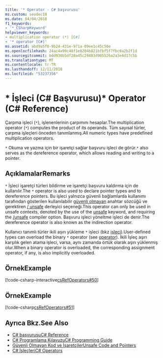 ```yaml
---
title: '* Operator - C# başvurusu'
ms.custom: seodec18
ms.date: 04/04/2018
f1_keywords:
- '*_CSharpKeyword'
helpviewer_keywords:
- multiplication operator (*) [C#]
- '* operator [C#]'
ms.assetid: abd9a5f0-9b24-431e-971a-09ee1c45c50e
ms.openlocfilehash: 24ac4a99c48f1e8204b821bfbf5f7fbc0a2b2f1d
ms.sourcegitcommit: bdd930b5df20a45c29483d905526a2a3e4d17c5b
ms.translationtype: MT
ms.contentlocale: tr-TR
ms.lasthandoff: 12/11/2018
ms.locfileid: "53237356"
---
```

# <a name="-operator-c-reference"></a><span data-ttu-id="346f2-102">\* İşleci (C# Başvurusu)</span><span class="sxs-lookup"><span data-stu-id="346f2-102">\* Operator (C# Reference)</span></span>
<span data-ttu-id="346f2-103">Çarpma işleci (`*`), işlenenlerinin çarpımını hesaplar.</span><span class="sxs-lookup"><span data-stu-id="346f2-103">The multiplication operator (`*`) computes the product of its operands.</span></span> <span data-ttu-id="346f2-104">Tüm sayısal türler, çarpma işleçleri önceden tanımlanmış.</span><span class="sxs-lookup"><span data-stu-id="346f2-104">All numeric types have predefined multiplication operators.</span></span>  

<span data-ttu-id="346f2-105">`*` Okuma ve yazma için bir işaretçi sağlar başvuru işleci de görür.</span><span class="sxs-lookup"><span data-stu-id="346f2-105">`*` also serves as the dereference operator, which allows reading and writing to a pointer.</span></span>
  
## <a name="remarks"></a><span data-ttu-id="346f2-106">Açıklamalar</span><span class="sxs-lookup"><span data-stu-id="346f2-106">Remarks</span></span>  
 <span data-ttu-id="346f2-107">`*` İşleci işaretçi türleri bildirme ve işaretçi başvuru kaldırma için de kullanılır.</span><span class="sxs-lookup"><span data-stu-id="346f2-107">The `*` operator is also used to declare pointer types and to dereference pointers.</span></span> <span data-ttu-id="346f2-108">Bu işleci yalnızca güvenli bağlamlarda kullanımı tarafından gösterilen kullanılabilir [güvenli olmayan](../../../csharp/language-reference/keywords/unsafe.md) anahtar sözcüğü ve gerektiren [/ unsafe](../../../csharp/language-reference/compiler-options/unsafe-compiler-option.md) derleyici seçeneği.</span><span class="sxs-lookup"><span data-stu-id="346f2-108">This operator can only be used in unsafe contexts, denoted by the use of the [unsafe](../../../csharp/language-reference/keywords/unsafe.md) keyword, and requiring the [/unsafe](../../../csharp/language-reference/compiler-options/unsafe-compiler-option.md) compiler option.</span></span>  <span data-ttu-id="346f2-109">Başvuru işleci yöneltme işleci de denir.</span><span class="sxs-lookup"><span data-stu-id="346f2-109">The dereference operator is also known as the indirection operator.</span></span>  
  
 <span data-ttu-id="346f2-110">Kullanıcı tanımlı türler ikili aşırı yükleme `*` işleci (bkz [işleci](../../../csharp/language-reference/keywords/operator.md)).</span><span class="sxs-lookup"><span data-stu-id="346f2-110">User-defined types can overload the binary `*` operator (see [operator](../../../csharp/language-reference/keywords/operator.md)).</span></span> <span data-ttu-id="346f2-111">İkili İşleç aşırı karşılık gelen atama işleci, varsa, aynı zamanda örtük olarak aşırı yüklenmiş olur.</span><span class="sxs-lookup"><span data-stu-id="346f2-111">When a binary operator is overloaded, the corresponding assignment operator, if any, is also implicitly overloaded.</span></span>  
  
## <a name="example"></a><span data-ttu-id="346f2-112">Örnek</span><span class="sxs-lookup"><span data-stu-id="346f2-112">Example</span></span>  
 [!code-csharp-interactive[csRefOperators#50](../../../csharp/language-reference/operators/codesnippet/CSharp/multiplication-operator_1.cs)]  
  
## <a name="example"></a><span data-ttu-id="346f2-113">Örnek</span><span class="sxs-lookup"><span data-stu-id="346f2-113">Example</span></span>  
 [!code-csharp[csRefOperators#51](../../../csharp/language-reference/operators/codesnippet/CSharp/multiplication-operator_2.cs)]  
  
## <a name="see-also"></a><span data-ttu-id="346f2-114">Ayrıca Bkz.</span><span class="sxs-lookup"><span data-stu-id="346f2-114">See Also</span></span>

- [<span data-ttu-id="346f2-115">C# başvurusu</span><span class="sxs-lookup"><span data-stu-id="346f2-115">C# Reference</span></span>](../../../csharp/language-reference/index.md)  
- [<span data-ttu-id="346f2-116">C# Programlama Kılavuzu</span><span class="sxs-lookup"><span data-stu-id="346f2-116">C# Programming Guide</span></span>](../../../csharp/programming-guide/index.md)  
- [<span data-ttu-id="346f2-117">Güvenli Olmayan Kod ve İşaretçiler</span><span class="sxs-lookup"><span data-stu-id="346f2-117">Unsafe Code and Pointers</span></span>](../../../csharp/programming-guide/unsafe-code-pointers/index.md)  
- [<span data-ttu-id="346f2-118">C# İşleçleri</span><span class="sxs-lookup"><span data-stu-id="346f2-118">C# Operators</span></span>](../../../csharp/language-reference/operators/index.md)
